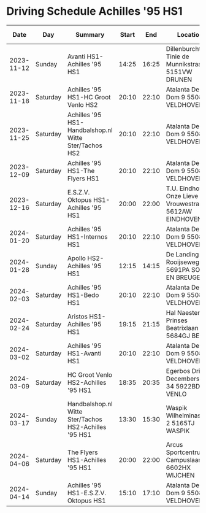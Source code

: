 # Driving Schedule Achilles '95 HS1

| Date | Day | Summary | Start | End | Location | Maps | Travel Distance | Travel Time | Time @Atalanta |
| --- | --- | --- | --- | --- | --- | --- | --- | --- | --- |
| 2023-11-12 | Sunday | Avanti HS1-Achilles '95 HS1 | 14:25 | 16:25 | Dillenburcht Tinie de Munnikstraat 5 5151VW DRUNEN | [google maps](https://www.google.com/maps/search/?api=1&query=Google&query_place_id=ChIJPywSSCKTxkcRiSGbOz4lZFI) | 46.5 km | 40 mins | 12:30
| 2023-11-18 | Saturday | Achilles '95 HS1-HC Groot Venlo HS2 | 20:10 | 22:10 | Atalanta De Dom 9 5508GE VELDHOVEN | [google maps](https://www.google.com/maps/search/?api=1&query=Google&query_place_id=ChIJibSx_U3axkcRv9bknS-qalI) | 0 | 0 | 19:10
| 2023-11-25 | Saturday | Achilles '95 HS1-Handbalshop.nl Witte Ster/Tachos HS2 | 20:10 | 22:10 | Atalanta De Dom 9 5508GE VELDHOVEN | [google maps](https://www.google.com/maps/search/?api=1&query=Google&query_place_id=ChIJibSx_U3axkcRv9bknS-qalI) | 0 | 0 | 19:10
| 2023-12-09 | Saturday | Achilles '95 HS1-The Flyers HS1 | 20:10 | 22:10 | Atalanta De Dom 9 5508GE VELDHOVEN | [google maps](https://www.google.com/maps/search/?api=1&query=Google&query_place_id=ChIJibSx_U3axkcRv9bknS-qalI) | 0 | 0 | 19:10
| 2023-12-16 | Saturday | E.S.Z.V. Oktopus HS1-Achilles '95 HS1 | 20:00 | 22:00 | T.U. Eindhoven Onze Lieve Vrouwestraat 1 5612AW EINDHOVEN | [google maps](https://www.google.com/maps/search/?api=1&query=Google&query_place_id=ChIJy39qCyDZxkcRVk-pwuOxFis) | 9.6 km | 19 mins | 18:30
| 2024-01-20 | Saturday | Achilles '95 HS1-Internos HS1 | 20:10 | 22:10 | Atalanta De Dom 9 5508GE VELDHOVEN | [google maps](https://www.google.com/maps/search/?api=1&query=Google&query_place_id=ChIJibSx_U3axkcRv9bknS-qalI) | 0 | 0 | 19:10
| 2024-01-28 | Sunday | Apollo HS2-Achilles '95 HS1 | 12:15 | 14:15 | De Landing Rooijseweg 3 5691PA SON EN BREUGEL | [google maps](https://www.google.com/maps/search/?api=1&query=Google&query_place_id=ChIJMamk60_exkcRCrSctzTipp0) | 17.6 km | 20 mins | 10:50
| 2024-02-03 | Saturday | Achilles '95 HS1-Bedo HS1 | 20:10 | 22:10 | Atalanta De Dom 9 5508GE VELDHOVEN | [google maps](https://www.google.com/maps/search/?api=1&query=Google&query_place_id=ChIJibSx_U3axkcRv9bknS-qalI) | 0 | 0 | 19:10
| 2024-02-24 | Saturday | Aristos HS1-Achilles '95 HS1 | 19:15 | 21:15 | Hal Naestenbest Prinses Beatrixlaan 27 5684GJ BEST | [google maps](https://www.google.com/maps/search/?api=1&query=Google&query_place_id=ChIJrYm3tfbcxkcRnRh-B4QBOoU) | 11.4 km | 15 mins | 17:50
| 2024-03-02 | Saturday | Achilles '95 HS1-Avanti HS1 | 20:10 | 22:10 | Atalanta De Dom 9 5508GE VELDHOVEN | [google maps](https://www.google.com/maps/search/?api=1&query=Google&query_place_id=ChIJibSx_U3axkcRv9bknS-qalI) | 0 | 0 | 19:10
| 2024-03-09 | Saturday | HC Groot Venlo HS2-Achilles '95 HS1 | 18:35 | 20:35 | Egerbos Drie Decembersingel 34 5922BD VENLO | [google maps](https://www.google.com/maps/search/?api=1&query=Google&query_place_id=ChIJa5LLfqBFx0cRf1dcG83HgzQ) | 61.3 km | 49 mins | 16:40
| 2024-03-17 | Sunday | Handbalshop.nl Witte Ster/Tachos HS2-Achilles '95 HS1 | 13:30 | 15:30 | Waspik Wilhelminastraat 2 5165TJ WASPIK | [google maps](https://www.google.com/maps/search/?api=1&query=Google&query_place_id=ChIJIaqybw2axkcRBzrd6VR4NXA) | 56.2 km | 46 mins | 11:30
| 2024-04-06 | Saturday | The Flyers HS1-Achilles '95 HS1 | 20:00 | 22:00 | Arcus Sportcentrum Campuslaan 14 6602HX WIJCHEN | [google maps](https://www.google.com/maps/search/?api=1&query=Google&query_place_id=ChIJaVBb56MGx0cRT7Ghe-xmnyk) | 64.3 km | 51 mins | 18:00
| 2024-04-14 | Sunday | Achilles '95 HS1-E.S.Z.V. Oktopus HS1 | 15:10 | 17:10 | Atalanta De Dom 9 5508GE VELDHOVEN | [google maps](https://www.google.com/maps/search/?api=1&query=Google&query_place_id=ChIJibSx_U3axkcRv9bknS-qalI) | 0 | 0 | 14:10